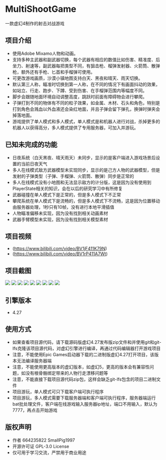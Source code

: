 # MultiShootGame
一款虚幻4制作的射击对战游戏

## 项目介绍
* 使用Adobe Mixamo人物和动画。
*	支持多种主武器和副武器切换，每个武器有相应的数值比如伤害、精准度、后坐力、射速等，副武器每把类型不同，有狙击枪、榴弹发射器、火箭筒、散弹枪，额外还有手枪、匕首和手榴弹可使用。
*	可更改游戏画质，沙漠小镇地图支持白天、黑夜和晴天、雨天切换。
*	默认第三人称，瞄准时切换到第一人称，在不同的情况下有画面抖动的效果，如站立、行走、跑步、下蹲、受到伤害、在手榴弹范围内等幅度不同。
*	脚步会跟随地面环境自动调整高度，跳跃时前面有障碍物会进行攀爬。
*	子弹打到不同的物体有不同的粒子效果，如金属、木材、石头和角色，特别是打到角色会溅血以外血液还会染红地面，并且子弹会留下弹孔，换弹时弹夹会掉落地面。
*	游戏提供了单人模式和多人模式，单人模式是和机器人进行对战，杀掉更多的机器人以获得高分，多人模式提供了专用服务器，可加入并游玩。

## 已知未完成的功能
* 日夜系统（白天黑夜、晴天雨天）未同步，显示的是客户端进入游戏场景后设置的当前日夜天气
* 多人在线模式敌方武器模型未实现同步，显示的是己方人物的武器模型，但是发射的子弹类型（子弹、手榴弹、火箭筒、散弹）同步是正常的
* 多人在线模式没有小地图和无法显示敌方的计分版，这是因为没有使用到PlayerState相关的知识，会在以后的研究学习中有所修复
* 武器碰撞在单人模式下是正常的，但是多人模式下不正常 
* 攀爬系统在单人模式下是流畅的，但是多人模式下不流畅，这是因为位置移动由服务器处理，1秒只有10帧，没有进行本地平滑插值
* 人物瞄准偏移未实现，因为没有找到相关动画素材
* 武器手臂模型未实现，因为没有找到相关模型素材

## 项目视频
* (https://www.bilibili.com/video/BV1jF411K79N)
* (https://www.bilibili.com/video/BV1rP411A7Wt)

## 项目截图
<img src="https://github.com/664235822/MultiShootGame/blob/main/img/1.png">
<img src="https://github.com/664235822/MultiShootGame/blob/main/img/2.png">
<img src="https://github.com/664235822/MultiShootGame/blob/main/img/3.png">
<img src="https://github.com/664235822/MultiShootGame/blob/main/img/4.png">
<img src="https://github.com/664235822/MultiShootGame/blob/main/img/5.png">
<img src="https://github.com/664235822/MultiShootGame/blob/main/img/6.png">
<img src="https://github.com/664235822/MultiShootGame/blob/main/img/7.png">
<img src="https://github.com/664235822/MultiShootGame/blob/main/img/8.png">
<img src="https://github.com/664235822/MultiShootGame/blob/main/img/9.png">

## 引擎版本 
* 4.27

## 使用方式
* 如果查看项目源代码，请下载源码版虚幻4.27发布版zip文件和并使用git和git-lfs克隆该项目源代码，对虚幻引擎进行编译，再通过代码编辑器打开游戏项目
* 注意，不能使用Epic Games启动器下载的二进制版虚幻4.27打开项目，该版本无法编译服务器端
* 注意，不能使用更高版本的虚幻版本，如虚幻5，更高的版本会有兼容性问题，如没有根骨骼绑定带来的人物行走漂移问题等
* 注意，不能直接下载项目源代码zip包，这样会缺乏git-lfs包含的项目二进制文件
* 项目游玩，单人模式可只下载客户端可执行程序
* 项目游玩，多人模式需要下载服务器端和客户端可执行程序，服务器端运行bat批处理文件，客户端在线游戏输入服务器ip地址，端口不用输入，默认为7777，再点击开始游戏

## 版权声明
* 作者 664235822 SmallPig1997
* 开源许可证 GPL-3.0 License
* 仅可用于学习交流，严禁用于商业用途
